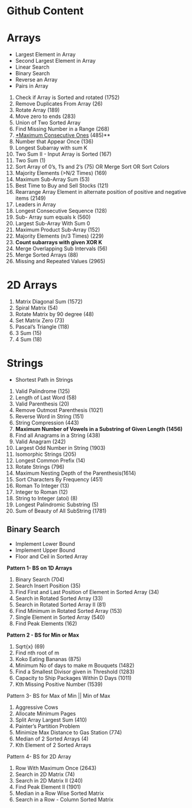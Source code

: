 # Github Content

# Arrays

- Largest Element in Array
- Second Largest Element in Array
- Linear Search
- Binary Search
- Reverse an Array
- Pairs in Array
1. Check if Array is Sorted and rotated (1752)
2. Remove Duplicates From Array (26)
3. Rotate Array (189)
4. Move zero to ends (283)
5. Union of Two Sorted Array
6. Find Missing Number in a Range (268)
7. [*Maximum Consecutive Ones](https://takeuforward.org/data-structure/count-maximum-consecutive-ones-in-the-array/) (485)**
8. Number that Appear Once (136)
9. Longest Subarray with sum K
10. Two Sum II - Input Array is Sorted (167)
11. Two Sum (1)
12. Sort Array of 0’s, 1’s and 2’s (75)
OR Merge Sort
OR Sort Colors
13. Majority Elements (>N/2 Times) (169)
14. Maximum Sub-Array Sum (53)
15. Best Time to Buy and Sell Stocks (121)
16. Rearrange Array Element in alternate position of positive and negative items (2149)
17. Leaders in Array
18. Longest Consecutive Sequence (128)
19. Sub- Array sum equals k (560)
20. Largest Sub-Array With Sum 0
21. Maximum Product Sub-Array (152)
22. Majority Elements (n/3 Times) (229)
23. **Count subarrays with given XOR K**
24. Merge Overlapping Sub Intervals (56)
25. Merge Sorted Arrays (88)
26. Missing and Repeated Values (2965)

# 2D Arrays

1. Matrix Diagonal Sum (1572)
2. Spiral Matrix (54)
3. Rotate Matrix by 90 degree (48)
4. Set Matrix Zero (73)
5. Pascal’s Triangle (118)
6. 3 Sum (15)
7. 4 Sum (18)

# Strings

- Shortest Path in Strings
1. Valid Palindrome (125)
2. Length of Last Word (58)
3. Valid Parenthesis (20)
4. Remove Outmost Parenthesis (1021)
5. Reverse Word in String (151)
6. String Compression (443)
7. **Maximum Number of Vowels in a Substring of Given Length (1456)**
8. Find all Anagrams in a String (438)
9. Valid Anagram (242)
10. Largest Odd Number in String (1903)
11.  Isomorphic Strings (205)
12. Longest Common Prefix (14)
13.  Rotate Strings (796)
14. Maximum Nesting Depth of the Parenthesis(1614)
15. Sort Characters By Frequency (451)
16. Roman To Integer (13)
17. Integer to Roman (12)
18. String to Integer (atoi) (8)
19. Longest Palindromic Substring (5)
20. Sum of Beauty of All SubString (1781)

## Binary Search

- Implement Lower Bound
- Implement Upper Bound
- Floor and Ceil in Sorted Array

**Pattern 1- BS on 1D Arrays**

1. Binary Search (704)
2. Search Insert Position (35)
3. Find First and Last Position of Element in Sorted Array (34)
4. Search in Rotated Sorted Array (33)
5. Search in Rotated Sorted Array II (81)
6. Find Minimum in Rotated Sorted Array (153)
7. Single Element in Sorted Array (540)
8. Find Peak Elements (162)

**Pattern 2 - BS for Min or Max**

1. Sqrt{x} (69)
2. Find nth root of m
3. Koko Eating Bananas (875)
4. Minimum No of days to make m Bouquets (1482)
5. Find a Smallest Divisor given in Threshold (1283)
6. Capacity to Ship Packages Within D Days (1011)
7. Kth Missing Positive Number (1539)

Pattern 3- BS for Max of Min || Min of Max

1. Aggressive Cows
2. Allocate Minimum Pages
3. Split Array Largest Sum (410)
4. Painter’s Partition Problem
5. Minimize Max Distance to Gas Station (774)
6. Median of 2 Sorted Arrays (4)
7. Kth Element of 2 Sorted Arrays

Pattern 4- BS for 2D Array

1. Row With Maximum Once (2643)
2. Search in 2D Matrix (74)
3. Search in 2D Matrix II (240)
4. Find Peak Element II (1901)
5. Median in a Row Wise Sorted Matrix
6. Search in a Row - Column Sorted Matrix